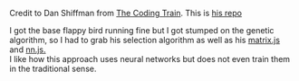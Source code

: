 Credit to Dan Shiffman from <a href='https://www.youtube.com/channel/UCvjgXvBlbQiydffZU7m1_aw'>The Coding Train<a/>.
This is <a href='https://github.com/CodingTrain/website/tree/main/CodingChallenges/CC_100.1_NeuroEvolution_FlappyBird'> his repo<a/>

I got the base flappy bird running fine but I got stumped on the genetic algorithm, so I had to grab his selection algorithm as well as his  <a href='./js/nn/matrix.js'>matrix.js<a/> and <a href='./js/nn/nn.js'>nn.js.<a/>
</br>
I like how this approach uses neural networks but does not even train them in the traditional sense.
